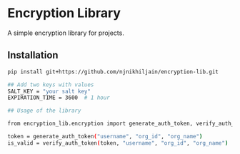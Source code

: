# Encryption Library

A simple encryption library for projects.

## Installation

```bash
pip install git+https://github.com/njnikhiljain/encryption-lib.git

## Add two keys with values
SALT_KEY = "your salt key"
EXPIRATION_TIME = 3600  # 1 hour

## Usage of the library

from encryption_lib.encryption import generate_auth_token, verify_auth_token

token = generate_auth_token("username", "org_id", "org_name")
is_valid = verify_auth_token(token, "username", "org_id", "org_name")

